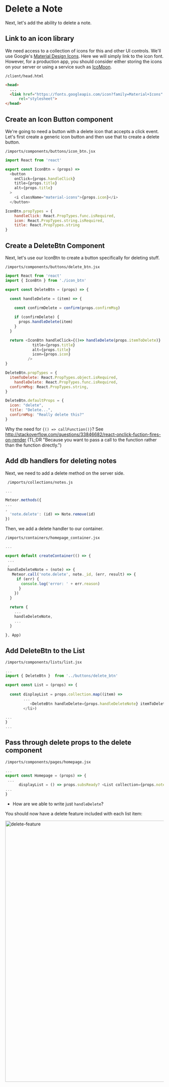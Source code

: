 # Delete a Note


Next, let's add the ability to delete a note.

## Link to an icon library

We need access to a collection of icons for this and other UI controls.  We'll use Google's [Material Design Icons](https://design.google.com/icons/).  Here we will simply link to the icon font.  However, for a production app, you should consider either storing the icons on your server or using a service such as [IcoMoon](https://icomoon.io/).

``` /client/head.html ```

```html
<head>
  ...
  <link href="https://fonts.googleapis.com/icon?family=Material+Icons"
      rel="stylesheet">
</head>
```

## Create an Icon Button component
We're going to need a button with a delete icon that accepts a click event. Let's first create a generic icon button and then use that to create a delete button.

``` /imports/components/buttons/icon_btn.jsx ```

```js
import React from 'react'

export const IconBtn = (props) =>
  <button
    onClick={props.handleClick}
    title={props.title}
    alt={props.title}
  >
    <i className="material-icons">{props.icon}</i>
  </button>

IconBtn.propTypes = {
	handleClick: React.PropTypes.func.isRequired,
	icon: React.PropTypes.string.isRequired,
	title: React.PropTypes.string
}
```

 ## Create a DeleteBtn Component
 Next, let's use our IconBtn to create a button specifically for deleting stuff.
 
 ``` /imports/components/buttons/delete_btn.jsx ```
 
```js
import React from 'react'
import { IconBtn } from './icon_btn'

export const DeleteBtn = (props) => {

  const handleDelete = (item) => {

    const confirmDelete = confirm(props.confirmMsg)
    
    if (confirmDelete) {
      props.handleDelete(item)
    }
  }

  return <IconBtn handleClick={()=> handleDelete(props.itemToDelete)}
            title={props.title}
            alt={props.title}
            icon={props.icon}
          />
}

DeleteBtn.propTypes = {
  itemToDelete: React.PropTypes.object.isRequired,
	handleDelete: React.PropTypes.func.isRequired,
  confirmMsg: React.PropTypes.string,
}

DeleteBtn.defaultProps = {
  icon: "delete",
  title: "Delete...",
  confirmMsg: "Really delete this?"
}
```

Why the need for ```{() => callFunction()}```? See http://stackoverflow.com/questions/33846682/react-onclick-fuction-fires-on-render (TL;DR "Because you want to pass a call to the function rather than the function directly.")
 
 
## Add db handlers for deleting notes

Next, we need to add a delete method on the server side.

``` /imports/collections/notes.js```

```js
...

Meteor.methods({
...
,
  'note.delete': (id) => Note.remove(id)
})

```

Then, we add a delete handler to our container.

``` /imports/containers/homepage_container.jsx ```

```js
...

export default createContainer(() => {
 ...
 ,
 handleDeleteNote = (note) => {
   Meteor.call('note.delete', note._id, (err, result) => {
     if (err) {
       console.log('error: ' + err.reason)
      }
    })
  }
	  
  return {
    ...
	handleDeleteNote,
    ...
  }

}, App)
```

## Add DeleteBtn to the List


``` /imports/components/lists/list.jsx ```

```js
...
import { DeleteBtn }  from '../buttons/delete_btn'

export const List = (props) => {
  
  const displayList = props.collection.map((item) => 
    	...
    	   <DeleteBtn handleDelete={props.handleDeleteNote} itemToDelete={item} />
    	</li>)

...
}
...
```

##  Pass through delete props to the delete component

``` /imports/components/pages/homepage.jsx ```
```js
...
export const Homepage = (props) => {
 ...
	  displayList = () => props.subsReady? <List collection={props.notes} {...props} /> : <LoadingFeedback />
...
}
```



- How are we able to write just ```handleDelete```?

You should now have a delete feature included with each list item:

<img width="829" alt="delete-feature" src="https://cloud.githubusercontent.com/assets/819213/15051636/a3a2997c-12c7-11e6-8c11-4f70f163d8b8.png">